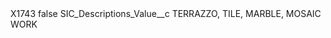 <?xml version="1.0" encoding="UTF-8"?>
<CustomMetadata xmlns="http://soap.sforce.com/2006/04/metadata" xmlns:xsi="http://www.w3.org/2001/XMLSchema-instance" xmlns:xsd="http://www.w3.org/2001/XMLSchema">
    <label>X1743</label>
    <protected>false</protected>
    <values>
        <field>SIC_Descriptions_Value__c</field>
        <value xsi:type="xsd:string">TERRAZZO, TILE, MARBLE, MOSAIC WORK</value>
    </values>
</CustomMetadata>
